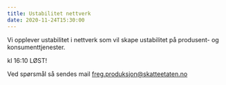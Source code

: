 ```yaml
---
title: Ustabilitet nettverk
date: 2020-11-24T15:30:00
---
```

Vi opplever ustabilitet i nettverk som vil skape ustabilitet på produsent- og konsumenttjenester.

kl 16:10 LØST!

Ved spørsmål så sendes mail freg.produksjon@skatteetaten.no
